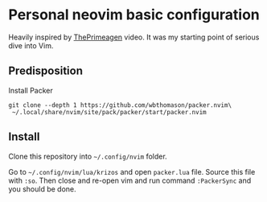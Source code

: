 # Personal neovim basic configuration

Heavily inspired by [ThePrimeagen](https://www.youtube.com/watch?v=w7i4amO_zaE) video. It was my starting point of serious dive into Vim.

## Predisposition

Install Packer

```
git clone --depth 1 https://github.com/wbthomason/packer.nvim\
 ~/.local/share/nvim/site/pack/packer/start/packer.nvim
```

## Install 

Clone this repository into `~/.config/nvim` folder.

Go to `~/.config/nvim/lua/krizos` and open `packer.lua` file. Source this file with `:so`.
Then close and re-open vim and run command `:PackerSync` and you should be done.

